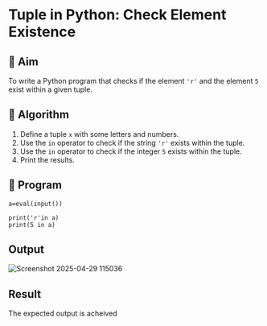 # Tuple in Python: Check Element Existence

## 🎯 Aim
To write a Python program that checks if the element `'r'` and the element `5` exist within a given tuple.

## 🧠 Algorithm
1. Define a tuple `x` with some letters and numbers.
2. Use the `in` operator to check if the string `'r'` exists within the tuple.
3. Use the `in` operator to check if the integer `5` exists within the tuple.
4. Print the results.

## 🧾 Program
```
a=eval(input())

print('r'in a)
print(5 in a)
```

## Output
![Screenshot 2025-04-29 115036](https://github.com/user-attachments/assets/ae086f59-f62f-45d4-b493-9649e7046703)

## Result
The expected output is acheived
